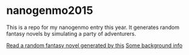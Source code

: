 # nanogenmo2015
This is a repo for my nanogenmo entry this year. It generates random fantasy novels by simulating a party of adventurers.

[Read a random fantasy novel generated by this](https://mattfister.github.io/nanogenmo2015/final/random-novel.html)
[Some background info](http://freezebeam.com/2015/11/nanogenmo-2015-simulationist-fantasy-novel/)

